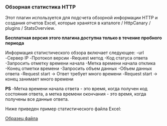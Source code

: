 ### Обзорная статистика HTTP

Этот плагин используется для подсчета обзорной информации HTTP и создания отчетов Excel, которые хранятся в каталоге / HttpCanary / plugins / StatsOverview.

**Бесплатная версия этого плагина доступна только в течение пробного периода**

Информация статистического обзора включает следующее:
-url
-Сервер IP
-Протокол версии
-Request метод
-Код статуса ответа
-Запросить отметку времени начала
-Метка времени начала отклика
-Конец отметки времени
-Запросить объем данных
-Объем данных ответа
-Request start -> Ответ требует много времени
-Request start -> конец занимает много времени

**PS**
-Метка времени начала ответа - это время, когда получен код состояния ответа, а метка времени окончания - это время, когда получены все данные ответа.

Ниже приведен пример статистического файла Excel:

[Образец файла](https://raw.githubusercontent.com/MegatronKing/HttpCanary/master/plugins/HttpOverview/http-overview.xls)